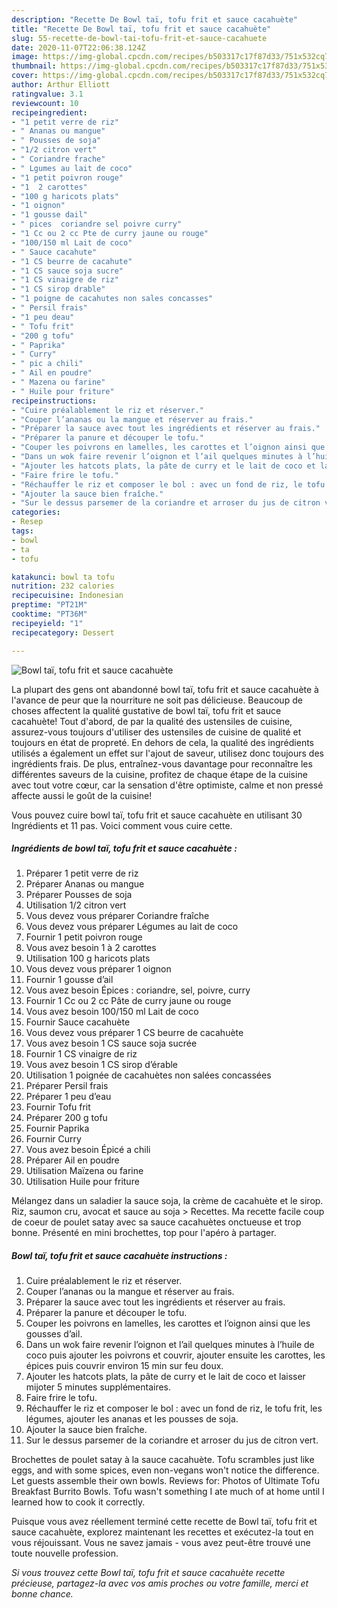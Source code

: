 ```yaml
---
description: "Recette De Bowl taï, tofu frit et sauce cacahuète"
title: "Recette De Bowl taï, tofu frit et sauce cacahuète"
slug: 55-recette-de-bowl-tai-tofu-frit-et-sauce-cacahuete
date: 2020-11-07T22:06:38.124Z
image: https://img-global.cpcdn.com/recipes/b503317c17f87d33/751x532cq70/bowl-tai-tofu-frit-et-sauce-cacahuete-photo-principale-de-la-recette.jpg
thumbnail: https://img-global.cpcdn.com/recipes/b503317c17f87d33/751x532cq70/bowl-tai-tofu-frit-et-sauce-cacahuete-photo-principale-de-la-recette.jpg
cover: https://img-global.cpcdn.com/recipes/b503317c17f87d33/751x532cq70/bowl-tai-tofu-frit-et-sauce-cacahuete-photo-principale-de-la-recette.jpg
author: Arthur Elliott
ratingvalue: 3.1
reviewcount: 10
recipeingredient:
- "1 petit verre de riz"
- " Ananas ou mangue"
- " Pousses de soja"
- "1/2 citron vert"
- " Coriandre frache"
- " Lgumes au lait de coco"
- "1 petit poivron rouge"
- "1  2 carottes"
- "100 g haricots plats"
- "1 oignon"
- "1 gousse dail"
- " pices  coriandre sel poivre curry"
- "1 Cc ou 2 cc Pte de curry jaune ou rouge"
- "100/150 ml Lait de coco"
- " Sauce cacahute"
- "1 CS beurre de cacahute"
- "1 CS sauce soja sucre"
- "1 CS vinaigre de riz"
- "1 CS sirop drable"
- "1 poigne de cacahutes non sales concasses"
- " Persil frais"
- "1 peu deau"
- " Tofu frit"
- "200 g tofu"
- " Paprika"
- " Curry"
- " pic a chili"
- " Ail en poudre"
- " Mazena ou farine"
- " Huile pour friture"
recipeinstructions:
- "Cuire préalablement le riz et réserver."
- "Couper l’ananas ou la mangue et réserver au frais."
- "Préparer la sauce avec tout les ingrédients et réserver au frais."
- "Préparer la panure et découper le tofu."
- "Couper les poivrons en lamelles, les carottes et l’oignon ainsi que les gousses d’ail."
- "Dans un wok faire revenir l’oignon et l’ail quelques minutes à l’huile de coco puis ajouter les poivrons et couvrir, ajouter ensuite les carottes, les épices puis couvrir environ 15 min sur feu doux."
- "Ajouter les hatcots plats, la pâte de curry et le lait de coco et laisser mijoter 5 minutes supplémentaires."
- "Faire frire le tofu."
- "Réchauffer le riz et composer le bol : avec un fond de riz, le tofu frit, les légumes, ajouter les ananas et les pousses de soja."
- "Ajouter la sauce bien fraîche."
- "Sur le dessus parsemer de la coriandre et arroser du jus de citron vert."
categories:
- Resep
tags:
- bowl
- ta
- tofu

katakunci: bowl ta tofu 
nutrition: 232 calories
recipecuisine: Indonesian
preptime: "PT21M"
cooktime: "PT36M"
recipeyield: "1"
recipecategory: Dessert

---
```



![Bowl taï, tofu frit et sauce cacahuète](https://img-global.cpcdn.com/recipes/b503317c17f87d33/751x532cq70/bowl-tai-tofu-frit-et-sauce-cacahuete-photo-principale-de-la-recette.jpg)

La plupart des gens ont abandonné bowl taï, tofu frit et sauce cacahuète à l'avance de peur que la nourriture ne soit pas délicieuse. Beaucoup de choses affectent la qualité gustative de bowl taï, tofu frit et sauce cacahuète! Tout d'abord, de par la qualité des ustensiles de cuisine, assurez-vous toujours d'utiliser des ustensiles de cuisine de qualité et toujours en état de propreté. En dehors de cela, la qualité des ingrédients utilisés a également un effet sur l'ajout de saveur, utilisez donc toujours des ingrédients frais. De plus, entraînez-vous davantage pour reconnaître les différentes saveurs de la cuisine, profitez de chaque étape de la cuisine avec tout votre cœur, car la sensation d'être optimiste, calme et non pressé affecte aussi le goût de la cuisine!

<!--inarticleads1-->

Vous pouvez cuire bowl taï, tofu frit et sauce cacahuète en utilisant 30 Ingrédients et 11 pas. Voici comment vous cuire cette.

##### Ingrédients de bowl taï, tofu frit et sauce cacahuète :

1. Préparer 1 petit verre de riz
1. Préparer  Ananas ou mangue
1. Préparer  Pousses de soja
1. Utilisation 1/2 citron vert
1. Vous devez vous préparer  Coriandre fraîche
1. Vous devez vous préparer  Légumes au lait de coco
1. Fournir 1 petit poivron rouge
1. Vous avez besoin 1 à 2 carottes
1. Utilisation 100 g haricots plats
1. Vous devez vous préparer 1 oignon
1. Fournir 1 gousse d’ail
1. Vous avez besoin  Épices : coriandre, sel, poivre, curry
1. Fournir 1 Cc ou 2 cc Pâte de curry jaune ou rouge
1. Vous avez besoin 100/150 ml Lait de coco
1. Fournir  Sauce cacahuète
1. Vous devez vous préparer 1 CS beurre de cacahuète
1. Vous avez besoin 1 CS sauce soja sucrée
1. Fournir 1 CS vinaigre de riz
1. Vous avez besoin 1 CS sirop d’érable
1. Utilisation 1 poignée de cacahuètes non salées concassées
1. Préparer  Persil frais
1. Préparer 1 peu d’eau
1. Fournir  Tofu frit
1. Préparer 200 g tofu
1. Fournir  Paprika
1. Fournir  Curry
1. Vous avez besoin  Épicé a chili
1. Préparer  Ail en poudre
1. Utilisation  Maïzena ou farine
1. Utilisation  Huile pour friture


Mélangez dans un saladier la sauce soja, la crème de cacahuète et le sirop. Riz, saumon cru, avocat et sauce au soja &gt; Recettes. Ma recette facile coup de coeur de poulet satay avec sa sauce cacahuètes onctueuse et trop bonne. Présenté en mini brochettes, top pour l&#39;apéro à partager. 

<!--inarticleads2-->

##### Bowl taï, tofu frit et sauce cacahuète instructions :

1. Cuire préalablement le riz et réserver.
1. Couper l’ananas ou la mangue et réserver au frais.
1. Préparer la sauce avec tout les ingrédients et réserver au frais.
1. Préparer la panure et découper le tofu.
1. Couper les poivrons en lamelles, les carottes et l’oignon ainsi que les gousses d’ail.
1. Dans un wok faire revenir l’oignon et l’ail quelques minutes à l’huile de coco puis ajouter les poivrons et couvrir, ajouter ensuite les carottes, les épices puis couvrir environ 15 min sur feu doux.
1. Ajouter les hatcots plats, la pâte de curry et le lait de coco et laisser mijoter 5 minutes supplémentaires.
1. Faire frire le tofu.
1. Réchauffer le riz et composer le bol : avec un fond de riz, le tofu frit, les légumes, ajouter les ananas et les pousses de soja.
1. Ajouter la sauce bien fraîche.
1. Sur le dessus parsemer de la coriandre et arroser du jus de citron vert.


Brochettes de poulet satay à la sauce cacahuète. Tofu scrambles just like eggs, and with some spices, even non-vegans won&#39;t notice the difference. Let guests assemble their own bowls. Reviews for: Photos of Ultimate Tofu Breakfast Burrito Bowls. Tofu wasn&#39;t something I ate much of at home until I learned how to cook it correctly. 

<!--inarticleads1-->

<p>
Puisque vous avez réellement terminé cette recette de Bowl taï, tofu frit et sauce cacahuète, explorez maintenant les recettes et exécutez-la tout en vous réjouissant. Vous ne savez jamais - vous avez peut-être trouvé une toute nouvelle profession.
</p>

<p>
<i>Si vous trouvez cette Bowl taï, tofu frit et sauce cacahuète recette précieuse, partagez-la avec vos amis proches ou votre famille, merci et bonne chance.</i>
</p>
